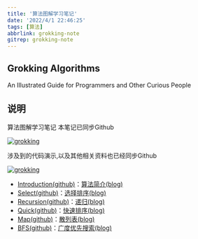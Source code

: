 ```yaml
---
title: '算法图解学习笔记'
date: '2022/4/1 22:46:25'
tags: [算法]
abbrlink: grokking-note
gitrep: grokking-note
---
```


## Grokking Algorithms

An Illustrated Guide for Programmers and Other Curious People

## 说明

算法图解学习笔记 本笔记已同步Github

[![grokking](https://github-readme-stats.vercel.app/api/pin/?username=xiaoqide&repo=grokking-note&show_owner)](https://github.com/xiaoqide/grokking-note)

涉及到的代码演示,以及其他相关资料也已经同步Github

[![grokking](https://github-readme-stats.vercel.app/api/pin/?username=xiaoqide&repo=note-code&show_owner)](https://github.com/xiaoqide/note-code)

<!--more-->

- [Introduction(github)](grokking-search.md)：[算法简介(blog)](https://blog.ours1984.top/posts/grokking-introduction/)
- [Select(github)](grokking-select.md)：[选择排序(blog)](https://blog.ours1984.top/posts/grokking-select/)
- [Recursion(github)](grokking-recursion.md)：[递归(blog)](https://blog.ours1984.top/posts/grokking-recursion/)
- [Quick(github)](grokking-search.md)：[快速排序(blog)](https://blog.ours1984.top/posts/grokking-quick/)
- [Map(github)](grokking-map.md)：[散列表(blog)](https://blog.ours1984.top/posts/grokking-map/)
- [BFS(github)](grokking-bfs.md)：[广度优先搜索(blog)](https://blog.ours1984.top/posts/grokking-bfs/)
